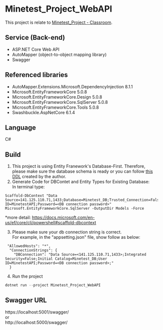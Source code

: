# Minetest_Project_WebAPI

This project is relate to [Minetest_Project - Classroom](https://github.com/Hope-Shen/Minetest_Project).

## Service (Back-end)
- ASP.NET Core Web API
- AutoMapper (object-to-object mapping library)
- Swagger

## Referenced libraries 
- AutoMapper.Extensions.Microsoft.DependencyInjection 8.1.1
- Microsoft.EntityFrameworkCore 5.0.8
- Microsoft.EntityFrameworkCore.Design 5.0.8
- Microsoft.EntityFrameworkCore.SqlServer 5.0.8
- Microsoft.EntityFrameworkCore.Tools 5.0.8
- Swashbuckle.AspNetCore 6.1.4


## Language
C#

## Build
1. This project is using Entity Franework's Database-First. Therefore, please make sure the database schema is ready or you can follow [this DDL](https://github.com/Hope-Shen/Minetest_Project_WebAPI/blob/main/Database_DDL.sql) created by the author.
2. Generate Code for DBContet and Entity Types for Existing Database: <br>
In terminal type:
``` 
Scaffold-DbContext "Data Source=141.125.110.71,1433;Database=Minetest_DB;Trusted_Connection=False;User ID=MinetestAPI;Password=<DB connection password>" Microsoft.EntityFrameworkCore.SqlServer -OutputDir Models -Force 
```
*more detail: https://docs.microsoft.com/en-us/ef/core/cli/powershell#scaffold-dbcontext

3. Please make sure your db connection string is correct. <br>
For example, in the "appsetting.json" file, show follow as below:
```
 "AllowedHosts": "*",
  "ConnectionStrings": {
    "DBConnection": "Data Source=<141.125.110.71,1433>;Integrated Security=False;Initial Catalog=Minetest_DB;User ID=MinetestAPI;Password=<DB connection password>;"
  }
```
4. Run the project
```csharp
dotnet run --project Minetest_Project_WebAPI
```

## Swagger URL
https://localhost:5001/swagger/ <br>
or <br>
http://localhost:5000/swagger/